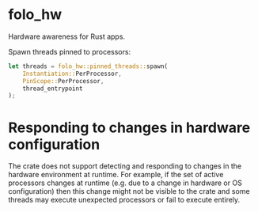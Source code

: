 # folo_hw
Hardware awareness for Rust apps.

Spawn threads pinned to processors:

```rust
let threads = folo_hw::pinned_threads::spawn(
    Instantiation::PerProcessor,
    PinScope::PerProcessor,
    thread_entrypoint
);
```

# Responding to changes in hardware configuration

The crate does not support detecting and responding to changes in the hardware environment at
runtime. For example, if the set of active processors changes at runtime (e.g. due to a change in
hardware or OS configuration) then this change might not be visible to the crate and some threads
may execute unexpected processors or fail to execute entirely.